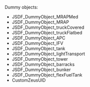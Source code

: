 Dummy objects:
* JSDF_DummyObject_MRAPMed
* JSDF_DummyObject_MRAP
* JSDF_DummyObject_truckCovered
* JSDF_DummyObject_truckFlatbed
* JSDF_DummyObject_APC
* JSDF_DummyObject_IFV
* JSDF_DummyObject_tank
* JSDF_DummyObject_lightTransport
* JSDF_DummyObject_tower
* JSDF_DummyObject_barracks
* JSDF_DummyObject_bunker
* JSDF_DummyObject_flexFuelTank
* CustomZeusUID
